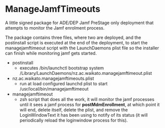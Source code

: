 # ManageJamfTimeouts
A little signed package for ADE/DEP Jamf PreStage only deployment that attempts to monitor the Jamf enrolment process.

The package contains three files, where two are deployed, and the postinstall script is executed at the end of the deployment, to start the managejamftimeout script with the LaunchDaemons plist file so the installer can finish while monitoring jamf gets started.

- postinstall
  - executes /bin/launchctl bootstrap system /Library/LaunchDaemons/nz.ac.waikato.managejamftimeout.plist
- nz.ac.waikato.managejamftimeouts.plist
  - run at load configured launchd plist to start /usr/local/bin/managejamftimeout
- managejamftimeout
  - zsh script that does all the work, it will monitor the jamf processes until it sees a jamf process for **postMdmEnrollment**, at which point it will end, delete itself, delete the plist, and remove the LoginWindowText it has been using to notify of its status (it will periodically reload the loginwindow process for this).
